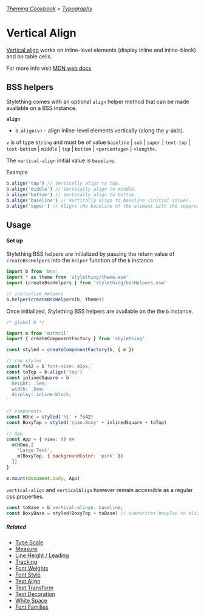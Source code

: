 ###### [Theming Cookbook](../index.md)  >  [Typography](./index.md)

# Vertical Align

[Vertical align](https://developer.mozilla.org/en-US/docs/Web/CSS/vertical-align) works on inline-level elements (display inline and inline-block) and on table cells.

For more info visit [MDN web docs](https://developer.mozilla.org/en-US/docs/Web/CSS/vertical-align)

## BSS helpers

Stylething comes with an optional `align` helper method that can be made available on a BSS instance.

**`align`**

- `b.align(v)` - align inline-level elements vertically (along the y-axis).

`v` is of type `String` and must be of value `baseline` | `sub` | `super` | `text-top` | `text-bottom` | `middle` | `top` | `bottom` | `<percentage>` | `<length>`.

The `vertical-align` initial value is `baseline`.

Example

```js
b.align('top') // Vertically align to top.
b.align('middle') // Vertically align to middle.
b.align('bottom') // Vertically align to bottom.
b.align('baseline') // Vertically align to baseline (initial value).
b.align('super') // Aligns the baseline of the element with the superscript-baseline of its parent.
```

## Usage

#### Set up

Stylething BSS helpers are initialized by passing the return value of `createBssHelpers` into the `helper` function of the `b` instance.
```js
import b from 'bss'
import * as theme from 'stylething/theme.esm'
import {createBssHelpers } from 'stylething/bssHelpers.esm'

// initialize helpers
b.helper(createBssHelpers(b, theme))
```

Once initialized, Stylething BSS helpers are available on the the `b` instance.

```js
/* global b */

import m from 'mithril'
import { createComponentFactory } from 'stylething'

const styled = createComponentFactory(b, { m })

// raw styles
const fs42 = b`font-size: 42px;`
const toTop = b.align('top')
const inlinedSquare = b`
  height: .5em;
  width: .5em;
  display: inline-block;
`

// components
const HOne = styled('h1' + fs42)
const BoxyTop = styled('span.Boxy' + inlinedSquare + toTop)

// App
const App = { view: () =>
  m(HOne,[
    'Large Text',
    m(BoxyTop, { backgroundColor: 'pink' })
  ])
}

m.mount(document.body, App)
```

`vertical-align` and `verticalAlign` however remain accessible as a regular css properties.

```js
const toBase = b`vertical-alingn: baseline;`
const BoxyBase = styled(BoxyTop + toBase) // overwrites boxyTop to align at baseline
```

<!-- 
```css
/*

   VERTICAL ALIGN

*/

.v-base     { vertical-align: baseline; }
.v-mid      { vertical-align: middle; }
.v-top      { vertical-align: top; }
.v-btm      { vertical-align: bottom; }

```-->

##### Related
- [Type Scale](type-scale.md)
- [Measure](measure.md)
- [Line Height / Leading](line-heights.md)
- [Tracking](letter-spacing.md)
- [Font Weights](font-weight.md)
- [Font Style](font-style.md)
- [Text Align](text-align.md)
- [Text Transform](text-transform.md)
- [Text Decoration](text-decoration.md)
- [White Space](white-space.md)
- [Font Families](font-family.md)